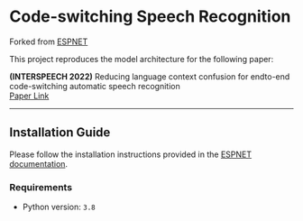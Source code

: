 # Code-switching Speech Recognition

Forked from [ESPNET](https://github.com/espnet/espnet)

This project reproduces the model architecture for the following paper:

**(INTERSPEECH 2022)** Reducing language context confusion for endto-end code-switching automatic speech recognition  
[Paper Link](https://www.isca-archive.org/interspeech_2022/zhang22x_interspeech.html)

---

## Installation Guide

Please follow the installation instructions provided in the [ESPNET documentation](https://espnet.github.io/espnet/installation.html).

### Requirements
- Python version: `3.8`


